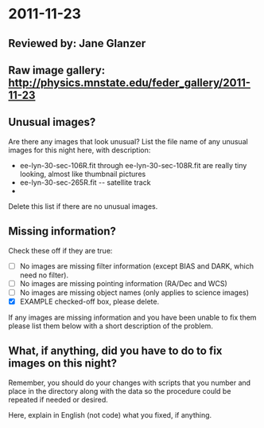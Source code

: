 # 2011-11-23

## Reviewed by:   Jane Glanzer

## Raw image gallery: http://physics.mnstate.edu/feder_gallery/2011-11-23

## Unusual images?

Are there any images that look unusual? List the file name of any unusual images for this night here, with description:

+ ee-lyn-30-sec-106R.fit through ee-lyn-30-sec-108R.fit are really tiny looking, almost like thumbnail pictures
+ ee-lyn-30-sec-265R.fit -- satellite track
+ 

Delete this list if there are no unusual images.

## Missing information?

Check these off if they are true:

- [ ] No images are missing filter information (except BIAS and DARK, which need no filter).
- [ ] No images are missing pointing information (RA/Dec and WCS)
- [ ] No images are missing object names (only applies to science images)
- [x] EXAMPLE checked-off box, please delete.

If any images are missing information and you have been unable to fix them please list
them below with a short description of the problem.



## What, if anything, did you have to do to fix images on this night?

Remember, you should do your changes with scripts that you number and place in the
directory along with the data so the procedure could be repeated if needed or
desired.

Here, explain in English (not code) what you fixed, if anything.
